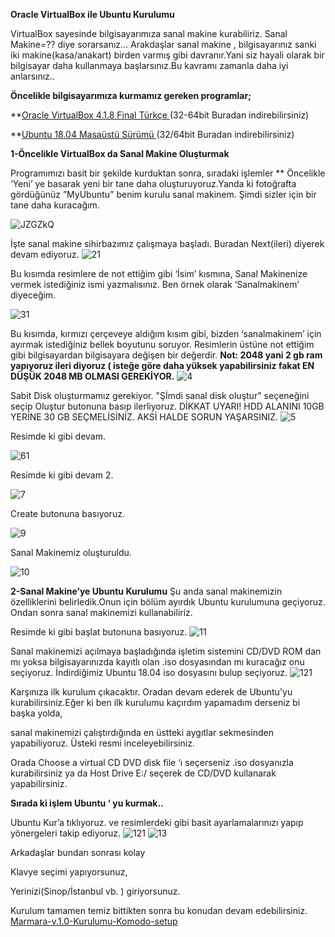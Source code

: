 **Oracle VirtualBox ile Ubuntu Kurulumu**

VirtualBox sayesinde bilgisayarımıza sanal makine kurabiliriz. Sanal Makine=?? diye sorarsanız… Arakdaşlar sanal makine , bilgisayarınız sanki iki makine(kasa/anakart) birden varmış gibi davranır.Yani siz hayali olarak bir bilgisayar daha kullanmaya başlarsınız.Bu kavramı zamanla daha iyi anlarsınız..

**Öncelikle bilgisayarımıza kurmamız gereken programlar;**

**[Oracle VirtualBox 4.1.8 Final Türkçe ](https://download.virtualbox.org/virtualbox/6.0.4/VirtualBox-6.0.4-128413-Win.exe)  (32-64bit Buradan indirebilirsiniz)

**[Ubuntu 18.04 Masaüstü Sürümü ](http://releases.ubuntu.com/18.04/ubuntu-18.04.2-desktop-amd64.iso)              (32/64bit  Buradan indirebilirsiniz)

**1-Öncelikle VirtualBox da Sanal Makine Oluşturmak**

Programımızı basit bir şekilde kurduktan sonra, sıradaki işlemler
     ** Öncelikle ‘Yeni’ ye basarak yeni bir tane daha oluşturuyoruz.Yanda ki fotoğrafta gördüğünüz ”MyUbuntu” benim kurulu sanal makinem. Şimdi sizler için bir tane  daha kuracağım.
     
![JZGZkQ](https://user-images.githubusercontent.com/3285283/54093218-65057780-43a6-11e9-8756-6a0717427ded.jpg)

 İşte sanal makine sihirbazımız çalışmaya başladı. Buradan Next(ileri) diyerek devam ediyoruz.
![21](https://user-images.githubusercontent.com/3285283/54093253-faa10700-43a6-11e9-80c5-bd4a77c11210.jpg)

Bu kısımda resimlere de not ettiğim gibi ‘İsim’ kısmına,
Sanal Makinenize vermek istediğiniz ismi yazmalısınız.
Ben örnek olarak ‘Sanalmakinem’ diyeceğim.

![31](https://user-images.githubusercontent.com/3285283/54093304-756a2200-43a7-11e9-9653-95cf12f13566.jpg)

Bu kısımda, kırmızı çerçeveye aldığım kısım gibi, bizden  ‘sanalmakinem’ için ayırmak istediğiniz bellek boyutunu soruyor.
Resimlerin üstüne not ettiğim gibi bilgisayardan bilgisayara değişen bir değerdir.
**Not: 2048 yani 2 gb ram yapıyoruz ileri diyoruz ( isteğe göre daha yüksek yapabilirsiniz fakat EN DÜŞÜK 2048 MB OLMASI GEREKİYOR.**
![4](https://user-images.githubusercontent.com/3285283/54093318-a2b6d000-43a7-11e9-8f1b-bd8f20e15417.jpg)

Sabit Disk oluşturmamız gerekiyor. "Şİmdi sanal disk oluştur" seçeneğini seçip Oluştur butonuna basıp ilerliyoruz.
DİKKAT UYARI! HDD ALANINI 10GB YERİNE 30 GB SEÇMELİSİNİZ. AKSİ HALDE SORUN YAŞARSINIZ.
![5](https://user-images.githubusercontent.com/3285283/54093357-3092bb00-43a8-11e9-83b1-22de62525797.png)

Resimde ki gibi devam.

![61](https://user-images.githubusercontent.com/3285283/54093370-5d46d280-43a8-11e9-8c1e-63f939ad2c39.jpg)

Resimde ki gibi devam 2.

![7](https://user-images.githubusercontent.com/3285283/54093384-90896180-43a8-11e9-87de-b8835992176c.jpg)

Create butonuna basıyoruz.

![9](https://user-images.githubusercontent.com/3285283/54093405-a72fb880-43a8-11e9-8c12-fa9334ef2082.jpg)

Sanal Makinemiz oluşturuldu.

![10](https://user-images.githubusercontent.com/3285283/54093420-c595b400-43a8-11e9-9e1e-6c5a4d0547d3.jpg)




**2-Sanal Makine’ye Ubuntu Kurulumu**
Şu anda sanal makinemizin özelliklerini belirledik.Onun için bölüm ayırdık Ubuntu kurulumuna geçiyoruz.  Ondan sonra sanal makinemizi kullanabiliriz.

Resimde ki gibi başlat butonuna basıyoruz.
![11](https://user-images.githubusercontent.com/3285283/54093454-173e3e80-43a9-11e9-8e4a-8ffbb89798df.jpg)

Sanal makinemizi açılmaya başladığında işletim sistemini CD/DVD ROM dan mı yoksa bilgisayarınızda kayıtlı olan .iso dosyasından mı kuracağız onu seçiyoruz.  İndirdiğimiz Ubuntu 18.04 iso dosyasını bulup seçiyoruz.
![121](https://user-images.githubusercontent.com/3285283/54093474-481e7380-43a9-11e9-9d3a-1201de555210.jpg)

Karşınıza ilk kurulum çıkacaktır. Oradan devam ederek de Ubuntu'yu kurabilirsiniz.Eğer ki ben ilk kurulumu kaçırdım yapamadım derseniz  bi başka yolda,

sanal makinemizi çalıştırdığında en üstteki aygıtlar sekmesinden yapabiliyoruz. Üsteki resmi inceleyebilirsiniz.

Orada Choose a virtual CD DVD disk file ‘ı seçerseniz .iso dosyanızla kurabilirsiniz
ya da Host Drive E:/ seçerek de CD/DVD  kullanarak yapabilirsiniz.

**Sırada ki işlem Ubuntu ‘ yu kurmak..**

Ubuntu Kur’a tıklıyoruz. ve resimlerdeki gibi basit ayarlamalarınızı yapıp yönergeleri takip ediyoruz.
![121](https://user-images.githubusercontent.com/3285283/54093539-e14d8a00-43a9-11e9-9b72-e20c70a4b453.jpg)
![13](https://user-images.githubusercontent.com/3285283/54093542-ea3e5b80-43a9-11e9-9f10-8eb9bd15a4ee.jpg)

Arkadaşlar bundan sonrası kolay

Klavye seçimi yapıyorsunuz,

Yerinizi(Sinop/İstanbul vb. ) giriyorsunuz.

Kurulum tamamen temiz bittikten sonra bu konudan devam edebilirsiniz. 
[Marmara-v.1.0-Kurulumu-Komodo-setup](https://github.com/marmarachain/Marmara-Versiyon-1.0-setup)
